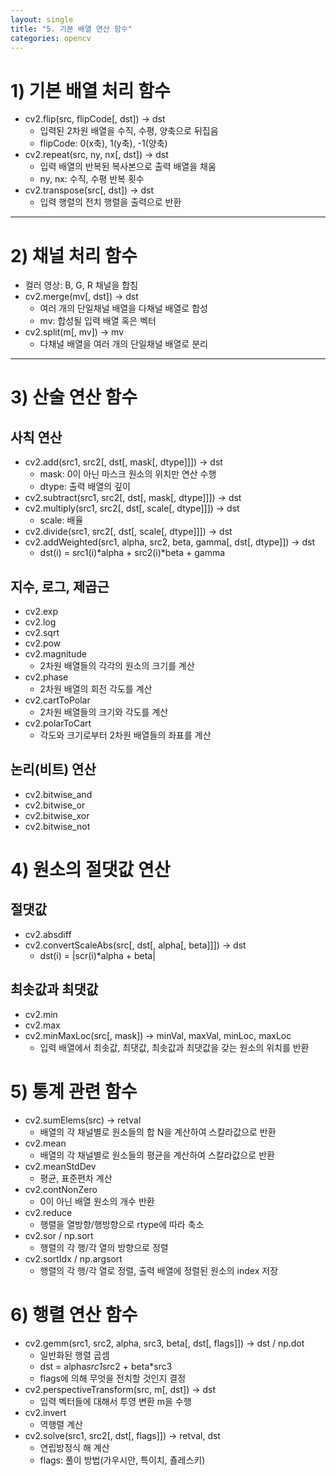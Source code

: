 ```yaml
---
layout: single
title: "5. 기본 배열 연산 함수"
categories: opencv
---
```


# 1) 기본 배열 처리 함수
* cv2.flip(src, flipCode[, dst]) -> dst
    * 입력된 2차원 배열을 수직, 수평, 양축으로 뒤집음
    * flipCode: 0(x축), 1(y축), -1(양축)
* cv2.repeat(src, ny, nx[, dst]) -> dst
    * 입력 배열의 반복된 복사본으로 출력 배열을 채움
    * ny, nx: 수직, 수평 반복 횟수
* cv2.transpose(src[, dst]) -> dst
    * 입력 행렬의 전치 행렬을 출력으로 반환

---

# 2) 채널 처리 함수
* 컬러 영상: B, G, R 채널을 합침
* cv2.merge(mv[, dst]) -> dst
    * 여러 개의 단일채널 배열을 다채널 배열로 합성
    * mv: 합성될 입력 배열 혹은 벡터
* cv2.split(m[, mv]) -> mv
    * 다채널 배열을 여러 개의 단일채널 배열로 분리
    
---

# 3) 산술 연산 함수
## 사칙 연산
* cv2.add(src1, src2[, dst[, mask[, dtype]]]) -> dst
    * mask: 0이 아닌 마스크 원소의 위치만 연산 수행
    * dtype: 출력 배열의 깊이
* cv2.subtract(src1, src2[, dst[, mask[, dtype]]]) -> dst
* cv2.multiply(src1, src2[, dst[, scale[, dtype]]]) -> dst
    * scale: 배율
* cv2.divide(src1, src2[, dst[, scale[, dtype]]]) -> dst
* cv2.addWeighted(src1, alpha, src2, beta, gamma[, dst[, dtype]]) -> dst
    * dst(i) = src1(i)*alpha + src2(i)*beta + gamma

## 지수, 로그, 제곱근
* cv2.exp
* cv2.log
* cv2.sqrt
* cv2.pow
* cv2.magnitude
    * 2차원 배열들의 각각의 원소의 크기를 계산
* cv2.phase
    * 2차원 배열의 회전 각도를 계산
* cv2.cartToPolar
    * 2차원 배열들의 크기와 각도를 계산
* cv2.polarToCart
    * 각도와 크기로부터 2차원 배열들의 좌표를 계산

## 논리(비트) 연산
* cv2.bitwise_and
* cv2.bitwise_or
* cv2.bitwise_xor
* cv2.bitwise_not

# 4) 원소의 절댓값 연산
## 절댓값
* cv2.absdiff
* cv2.convertScaleAbs(src[, dst[, alpha[, beta]]]) -> dst
    * dst(i) = |scr(i)*alpha + beta|

## 최솟값과 최댓값
* cv2.min
* cv2.max
* cv2.minMaxLoc(src[, mask]) -> minVal, maxVal, minLoc, maxLoc
    * 입력 배열에서 최솟값, 최댓값, 최솟값과 최댓값을 갖는 원소의 위치를 반환

# 5) 통계 관련 함수
* cv2.sumElems(src) -> retval
    * 배열의 각 채널별로 원소들의 합 N을 계산하여 스칼라값으로 반환
* cv2.mean
    * 배열의 각 채널별로 원소들의 평균을 계산하여 스칼라값으로 반환
* cv2.meanStdDev
    * 평균, 표준편차 계산
* cv2.contNonZero
    * 0이 아닌 배열 원소의 개수 반환
* cv2.reduce
    * 행렬을 열방향/행방향으로 rtype에 따라 축소
* cv2.sor / np.sort
    * 행렬의 각 행/각 열의 방향으로 정렬
* cv2.sortIdx / np.argsort
    * 행렬의 각 행/각 열로 정렬, 출력 배열에 정렬된 원소의 index 저장

# 6) 행렬 연산 함수
* cv2.gemm(src1, src2, alpha, src3, beta[, dst[, flags]]) -> dst / np.dot
    * 일반화된 행렬 곱셈
    * dst = alpha*src1*src2 + beta*src3
    * flags에 의해 무엇을 전치할 것인지 결정
* cv2.perspectiveTransform(src, m[, dst]) -> dst
    * 입력 벡터들에 대해서 투영 변환 m을 수행
* cv2.invert
    * 역행렬 계산
* cv2.solve(src1, src2[, dst[, flags]]) -> retval, dst
    * 연립방정식 해 계산
    * flags: 풀이 방법(가우시안, 특이치, 춀레스키)


